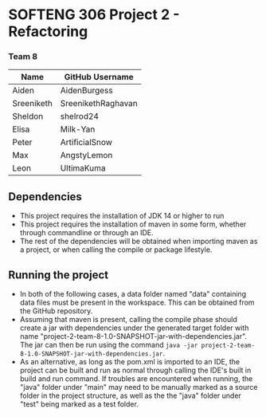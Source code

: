 # SOFTENG 306 Project 2 - Refactoring
### Team 8

| Name          | GitHub Username 	|
| ------------- | -------------   	|
| Aiden		      | AidenBurgess     	|
| Sreeniketh    | SreenikethRaghavan|
| Sheldon    	  | shelrod24         |
| Elisa     		| Milk-Yan      		|
| Peter 				| ArtificialSnow    |
| Max						|	AngstyLemon				|
| Leon					|	UltimaKuma				|

## Dependencies
- This project requires the installation of JDK 14 or higher to run
- This project requires the installation of maven in some form, whether through commandline or through an IDE.
- The rest of the dependencies will be obtained when importing maven as a project, or when calling the compile or package lifestyle.

## Running the project
- In both of the following cases, a data folder named "data" containing data files must be present in the workspace. This can be obtained from the GitHub repository.
- Assuming that maven is present, calling the compile phase should create a jar with dependencies under the generated target folder with name "project-2-team-8-1.0-SNAPSHOT-jar-with-dependencies.jar". The jar can then be run using the command `java -jar project-2-team-8-1.0-SNAPSHOT-jar-with-dependencies.jar`.
- As an alternative, as long as the pom.xml is imported to an IDE, the project can be built and run as normal through calling the IDE's built in build and run command. If troubles are encountered when running, the "java" folder under "main" may need to be manually marked as a source folder in the project structure, as well as the the "java" folder under "test" being marked as a test folder.
